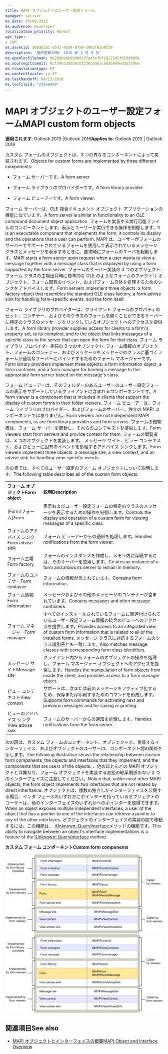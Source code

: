 ```yaml
---
title: MAPI オブジェクトのユーザー設定フォーム
manager: soliver
ms.date: 03/09/2015
ms.audience: Developer
localization_priority: Normal
api_type:
- COM
ms.assetid: 306d62b1-d541-4039-9759-3903f62e0f26
description: '最終更新日時: 2015 年 3 月 9 日'
ms.openlocfilehash: 96266b948d80b07d7aefefbf29225d2f85089094
ms.sourcegitcommit: 0cf39e5382b8c6f236c8a63c6036849ed3527ded
ms.translationtype: MT
ms.contentlocale: ja-JP
ms.lasthandoff: 08/23/2018
ms.locfileid: "22566699"
---
```

# <a name="mapi-custom-form-objects"></a><span data-ttu-id="2d65a-103">MAPI オブジェクトのユーザー設定フォーム</span><span class="sxs-lookup"><span data-stu-id="2d65a-103">MAPI custom form objects</span></span>
  
<span data-ttu-id="2d65a-104">**適用されます**: Outlook 2013 |Outlook 2016</span><span class="sxs-lookup"><span data-stu-id="2d65a-104">**Applies to**: Outlook 2013 | Outlook 2016</span></span> 
  
<span data-ttu-id="2d65a-105">カスタム フォームのオブジェクトは、3 つの異なるコンポーネントによって実装されます。</span><span class="sxs-lookup"><span data-stu-id="2d65a-105">Objects for custom forms are implemented by three different components:</span></span>
  
- <span data-ttu-id="2d65a-106">フォーム サーバーです。</span><span class="sxs-lookup"><span data-stu-id="2d65a-106">A form server.</span></span>
    
- <span data-ttu-id="2d65a-107">フォーム ライブラリのプロバイダーです。</span><span class="sxs-lookup"><span data-stu-id="2d65a-107">A form library provider.</span></span>
    
- <span data-ttu-id="2d65a-108">フォーム ビューアーです。</span><span class="sxs-lookup"><span data-stu-id="2d65a-108">A form viewer.</span></span>
    
<span data-ttu-id="2d65a-109">フォーム サーバーは、OLE 複合ドキュメント オブジェクト アプリケーションの機能に似ています。</span><span class="sxs-lookup"><span data-stu-id="2d65a-109">A form server is similar in functionality to an OLE compound document object application.</span></span> <span data-ttu-id="2d65a-110">フォームを実装する実行可能ファイルのコンポーネントします。表示とユーザーが実行できる操作を制御します。</span><span class="sxs-lookup"><span data-stu-id="2d65a-110">It is an executable component that implements the form; it controls its display and the operations that a user can perform.</span></span> <span data-ttu-id="2d65a-111">MAPI は、ユーザーがフォームのサーバーでサポートされているフォームを使用して表示されているメッセージ クラスとメッセージを表示するときに、要求時にフォームのサーバを起動します。</span><span class="sxs-lookup"><span data-stu-id="2d65a-111">MAPI starts a form server upon request when a user wants to view a message together with a message class that is displayed by using a form supported by the form server.</span></span> <span data-ttu-id="2d65a-112">フォームのサーバー実装の 3 つのオブジェクト: フォーム クラスの工場出荷時に標準的な OLE のようなフォームのファクトリ オブジェクト、フォーム固有のイベント、およびフォーム自体を処理するためのシンクをアドバイスします。</span><span class="sxs-lookup"><span data-stu-id="2d65a-112">Form servers implement three objects: a form factory object that resembles the standard OLE class factory, a form advise sink for handling form-specific events, and the form itself.</span></span> 
  
<span data-ttu-id="2d65a-113">フォーム ライブラリのプロバイダーは、クライアント フォームのプロパティのセット、コンテナー、およびそのクラスのフォームを開くことができるサーバーに特定のクラスのメッセージをリンクしているオブジェクトへのアクセスを提供します。</span><span class="sxs-lookup"><span data-stu-id="2d65a-113">A form library provider supplies access for clients to a form's property set, to its container, and to the object that links messages of a specific class to the server that can open the form for that class.</span></span> <span data-ttu-id="2d65a-114">フォーム ライブラリ プロバイダー実装の 3 つのオブジェクト: フォーム情報のオブジェクト、フォームのコンテナー、およびメッセージをメッセージのクラスに基づくフォームが適切なサーバーにバインドするためのフォーム マネージャーです。</span><span class="sxs-lookup"><span data-stu-id="2d65a-114">Form library providers implement three objects: a form information object, a form container, and a form manager for binding a message to the appropriate form server based on the message's class.</span></span>
  
<span data-ttu-id="2d65a-115">フォーム ビューアーは、そのフォルダーのあるユーザーのユーザー設定フォームの表示をサポートしているクライアントに含まれるコンポーネントです。</span><span class="sxs-lookup"><span data-stu-id="2d65a-115">A form viewer is a component that is included in clients that support the display of custom forms in their folder viewers.</span></span> <span data-ttu-id="2d65a-116">フォーム ビューアーは、フォーム ライブラリのプロバイダー、およびフォームのサーバー、独立の MAPI コンポーネントではありません。</span><span class="sxs-lookup"><span data-stu-id="2d65a-116">Form viewers are not independent MAPI components, as are form library providers and form servers.</span></span> <span data-ttu-id="2d65a-117">フォームの閲覧者は、フォーム サーバーを起動し、それらのコンテキストを提供します。</span><span class="sxs-lookup"><span data-stu-id="2d65a-117">Form viewers start form servers and provide context for them.</span></span> <span data-ttu-id="2d65a-118">フォームの閲覧者は、3 つのオブジェクトを実装します。 メッセージ サイト、ビュー コンテキスト、およびビューに固有のイベントを処理するアドバイズ シンクします。</span><span class="sxs-lookup"><span data-stu-id="2d65a-118">Form viewers implement three objects: a message site, a view context, and an advise sink for handling view-specific events.</span></span>
  
<span data-ttu-id="2d65a-119">次の表では、すべてのユーザー設定のフォーム オブジェクトについて説明します。</span><span class="sxs-lookup"><span data-stu-id="2d65a-119">The following table describes all of the custom form objects.</span></span> 
  
|<span data-ttu-id="2d65a-120">**フォーム オブジェクト**</span><span class="sxs-lookup"><span data-stu-id="2d65a-120">**Form object**</span></span>|<span data-ttu-id="2d65a-121">**説明**</span><span class="sxs-lookup"><span data-stu-id="2d65a-121">**Description**</span></span>|
|:-----|:-----|
|<span data-ttu-id="2d65a-122">[Form/フォーム]</span><span class="sxs-lookup"><span data-stu-id="2d65a-122">Form</span></span>  <br/> |<span data-ttu-id="2d65a-123">表示およびユーザー設定フォームの特定のクラスのメッセージを表示するための操作を制御します。</span><span class="sxs-lookup"><span data-stu-id="2d65a-123">Controls the display and operation of a custom form for viewing messages of a specific class.</span></span>  <br/> |
|<span data-ttu-id="2d65a-124">フォームのアドバイズ シンク</span><span class="sxs-lookup"><span data-stu-id="2d65a-124">Form advise sink</span></span>  <br/> |<span data-ttu-id="2d65a-125">フォーム ビューアーからの通知を処理します。</span><span class="sxs-lookup"><span data-stu-id="2d65a-125">Handles notifications from the form viewer.</span></span>  <br/> |
|<span data-ttu-id="2d65a-126">フォーム工場</span><span class="sxs-lookup"><span data-stu-id="2d65a-126">Form factory</span></span>  <br/> |<span data-ttu-id="2d65a-127">フォームのインスタンスを作成し、メモリ内に存続するには、そのサーバーを使用します。</span><span class="sxs-lookup"><span data-stu-id="2d65a-127">Creates an instance of a form and allows its server to remain in memory.</span></span>  <br/> |
|<span data-ttu-id="2d65a-128">フォームのコンテナー</span><span class="sxs-lookup"><span data-stu-id="2d65a-128">Form container</span></span>  <br/> |<span data-ttu-id="2d65a-129">フォームの情報が含まれています。</span><span class="sxs-lookup"><span data-stu-id="2d65a-129">Contains form information.</span></span>  <br/> |
|<span data-ttu-id="2d65a-130">フォーム情報</span><span class="sxs-lookup"><span data-stu-id="2d65a-130">Form information</span></span>  <br/> |<span data-ttu-id="2d65a-131">メッセージおよびその他のメッセージのコンテナーが含まれています。</span><span class="sxs-lookup"><span data-stu-id="2d65a-131">Contains messages and other message containers.</span></span>  <br/> |
|<span data-ttu-id="2d65a-132">フォーム マネージャー</span><span class="sxs-lookup"><span data-stu-id="2d65a-132">Form manager</span></span>  <br/> |<span data-ttu-id="2d65a-133">すべてのインストールされているフォームに関連付けられているユーザー設定フォーム情報の統合のビューへのアクセスを提供します。</span><span class="sxs-lookup"><span data-stu-id="2d65a-133">Provides access to an integrated view of custom form information that is related to all of the installed forms.</span></span> <span data-ttu-id="2d65a-134">メッセージ クラスに対応するフォームのクラス識別子とも一致します。</span><span class="sxs-lookup"><span data-stu-id="2d65a-134">Also matches message classes with corresponding form class identifiers.</span></span>  <br/> |
|<span data-ttu-id="2d65a-135">メッセージ サイト</span><span class="sxs-lookup"><span data-stu-id="2d65a-135">Message site</span></span>  <br/> |<span data-ttu-id="2d65a-136">クライアント内からフォームのオブジェクトの操作を処理し、フォーム マネージャー オブジェクトへのアクセスを提供します。</span><span class="sxs-lookup"><span data-stu-id="2d65a-136">Handles the manipulation of form objects from inside the client, and provides access to a form manager object.</span></span>  <br/> |
|<span data-ttu-id="2d65a-137">ビュー コンテキスト</span><span class="sxs-lookup"><span data-stu-id="2d65a-137">View context</span></span>  <br/> |<span data-ttu-id="2d65a-138">サポートは、次または前のメッセージをアクティブ化するため、保存または印刷するためのコマンドを形成します。</span><span class="sxs-lookup"><span data-stu-id="2d65a-138">Supports form commands for activating next and previous messages and for saving or printing.</span></span>  <br/> |
|<span data-ttu-id="2d65a-139">ビューのアドバイズ シンク</span><span class="sxs-lookup"><span data-stu-id="2d65a-139">View advise sink</span></span>  <br/> |<span data-ttu-id="2d65a-140">フォームのサーバーからの通知を処理します。</span><span class="sxs-lookup"><span data-stu-id="2d65a-140">Handles notifications from the form server.</span></span>  <br/> |
   
<span data-ttu-id="2d65a-141">次の図は、カスタム フォームのコンポーネント、オブジェクトと、実装するインターフェイス、およびオブジェクトのユーザーは、コンポーネント間の関係を示します。</span><span class="sxs-lookup"><span data-stu-id="2d65a-141">The following illustration shows the relationship between custom form components, the objects and interfaces that they implement, and the components that are users of the objects.</span></span> <span data-ttu-id="2d65a-142">、他のほとんどの MAPI オブジェクトとは異なり、フォーム オブジェクトを実装する直接の継承関係のない 2 つのインターフェイスに注意してください。</span><span class="sxs-lookup"><span data-stu-id="2d65a-142">Notice that, unlike most other MAPI objects, the form object implements two interfaces that are not related by direct inheritance.</span></span> <span data-ttu-id="2d65a-143">オブジェクトは、複数の独立したインターフェイスを公開する場合、インタ フェースのいずれかにポインターを持っているオブジェクトのユーザーは、他のインターフェイスのいずれかへのポインターを取得できます。</span><span class="sxs-lookup"><span data-stu-id="2d65a-143">When an object exposes multiple independent interfaces, a user of the object that has a pointer to one of the interfaces can retrieve a pointer to any of the other interfaces.</span></span> <span data-ttu-id="2d65a-144">オブジェクトのインターフェイスの実装の間で移動するには、この機能は、 [IUnknown::QueryInterface](http://msdn.microsoft.com/library/54d5ff80-18db-43f2-b636-f93ac053146d%28Office.15%29.aspx)メソッドの機能です。</span><span class="sxs-lookup"><span data-stu-id="2d65a-144">This ability to navigate between an object's interface implementations is a feature of the [IUnknown::QueryInterface](http://msdn.microsoft.com/library/54d5ff80-18db-43f2-b636-f93ac053146d%28Office.15%29.aspx) method.</span></span> 
  
<span data-ttu-id="2d65a-145">**カスタム フォーム コンポーネント**</span><span class="sxs-lookup"><span data-stu-id="2d65a-145">**Custom form components**</span></span>
  
<span data-ttu-id="2d65a-146">![ユーザー設定フォームのコンポーネント](media/amapi_67.gif "ユーザー設定フォームのコンポーネント")</span><span class="sxs-lookup"><span data-stu-id="2d65a-146">![Custom form components](media/amapi_67.gif "Custom form components")</span></span>
  
## <a name="see-also"></a><span data-ttu-id="2d65a-147">関連項目</span><span class="sxs-lookup"><span data-stu-id="2d65a-147">See also</span></span>

- [<span data-ttu-id="2d65a-148">MAPI オブジェクトとインターフェイスの概要</span><span class="sxs-lookup"><span data-stu-id="2d65a-148">MAPI Object and Interface Overview</span></span>](mapi-object-and-interface-overview.md)


